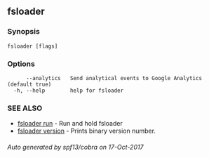 ## fsloader



### Synopsis




```
fsloader [flags]
```

### Options

```
      --analytics   Send analytical events to Google Analytics (default true)
  -h, --help        help for fsloader
```

### SEE ALSO
* [fsloader run](fsloader_run.md)	 - Run and hold fsloader
* [fsloader version](fsloader_version.md)	 - Prints binary version number.

###### Auto generated by spf13/cobra on 17-Oct-2017
